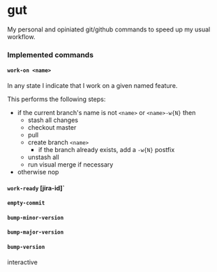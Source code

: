 # gut

My personal and opiniated git/github commands to speed up my usual workflow.

### Implemented commands

#### `work-on <name>`

In any state I indicate that I work on a given named feature.

This performs the following steps:

- if the current branch's name is not `<name>` or `<name>-w{N}` then
  - stash all changes
  - checkout master
  - pull
  - create branch `<name>`
    - if the branch already exists, add a `-w{N}` postfix
  - unstash all
  - run visual merge if necessary
- otherwise nop

#### `work-ready` <message> [jira-id]`

#### `empty-commit`

#### `bump-minor-version`

#### `bump-major-version`

#### `bump-version` 
interactive

